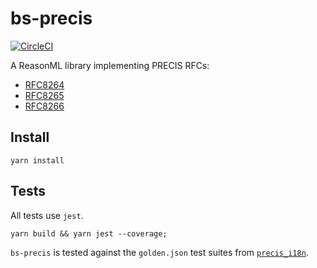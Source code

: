 # bs-precis

[![CircleCI](https://circleci.com/gh/NineFX/bs-precis.svg?style=shield)](https://circleci.com/gh/NineFX/bs-precis)

A ReasonML library implementing PRECIS RFCs:

* [RFC8264](https://tools.ietf.org/html/rfc8264)
* [RFC8265](https://tools.ietf.org/html/rfc8265)
* [RFC8266](https://tools.ietf.org/html/rfc8265)

## Install

```
yarn install
```

## Tests

All tests use `jest`. 

```
yarn build && yarn jest --coverage;
```

`bs-precis` is tested against the `golden.json` test suites from [`precis_i18n`](https://github.com/byllyfish/precis_i18n).
